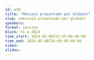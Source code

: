 ```yaml
---
id: a10
title: "Mensaje presentado por Globant"
slug: /mensaje-presentado-por-globant
speakers:
format: session
block: h1-a-2024
time_start: 2024-05-08T15:55:00-06:00
time_end: 2024-05-08T16:05:00-06:00
video:
slides:
---
```

